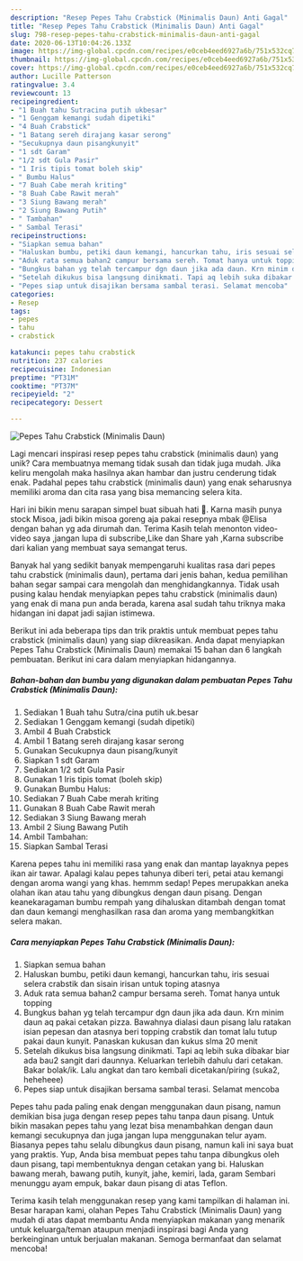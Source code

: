 ```yaml
---
description: "Resep Pepes Tahu Crabstick (Minimalis Daun) Anti Gagal"
title: "Resep Pepes Tahu Crabstick (Minimalis Daun) Anti Gagal"
slug: 798-resep-pepes-tahu-crabstick-minimalis-daun-anti-gagal
date: 2020-06-13T10:04:26.133Z
image: https://img-global.cpcdn.com/recipes/e0ceb4eed6927a6b/751x532cq70/pepes-tahu-crabstick-minimalis-daun-foto-resep-utama.jpg
thumbnail: https://img-global.cpcdn.com/recipes/e0ceb4eed6927a6b/751x532cq70/pepes-tahu-crabstick-minimalis-daun-foto-resep-utama.jpg
cover: https://img-global.cpcdn.com/recipes/e0ceb4eed6927a6b/751x532cq70/pepes-tahu-crabstick-minimalis-daun-foto-resep-utama.jpg
author: Lucille Patterson
ratingvalue: 3.4
reviewcount: 13
recipeingredient:
- "1 Buah tahu Sutracina putih ukbesar"
- "1 Genggam kemangi sudah dipetiki"
- "4 Buah Crabstick"
- "1 Batang sereh dirajang kasar serong"
- "Secukupnya daun pisangkunyit"
- "1 sdt Garam"
- "1/2 sdt Gula Pasir"
- "1 Iris tipis tomat boleh skip"
- " Bumbu Halus"
- "7 Buah Cabe merah kriting"
- "8 Buah Cabe Rawit merah"
- "3 Siung Bawang merah"
- "2 Siung Bawang Putih"
- " Tambahan"
- " Sambal Terasi"
recipeinstructions:
- "Siapkan semua bahan"
- "Haluskan bumbu, petiki daun kemangi, hancurkan tahu, iris sesuai selera crabstik dan sisain irisan untuk toping atasnya"
- "Aduk rata semua bahan2 campur bersama sereh. Tomat hanya untuk topping"
- "Bungkus bahan yg telah tercampur dgn daun jika ada daun. Krn minim daun aq pakai cetakan pizza. Bawahnya dialasi daun pisang lalu ratakan isian pepesan dan atasnya beri topping crabstik dan tomat lalu tutup pakai daun kunyit. Panaskan kukusan dan kukus slma 20 menit"
- "Setelah dikukus bisa langsung dinikmati. Tapi aq lebih suka dibakar biar ada bau2 sangit dari daunnya. Keluarkan terlebih dahulu dari cetakan. Bakar bolak/ik. Lalu angkat dan taro kembali dicetakan/piring (suka2, heheheee)"
- "Pepes siap untuk disajikan bersama sambal terasi. Selamat mencoba"
categories:
- Resep
tags:
- pepes
- tahu
- crabstick

katakunci: pepes tahu crabstick 
nutrition: 237 calories
recipecuisine: Indonesian
preptime: "PT31M"
cooktime: "PT37M"
recipeyield: "2"
recipecategory: Dessert

---
```



![Pepes Tahu Crabstick (Minimalis Daun)](https://img-global.cpcdn.com/recipes/e0ceb4eed6927a6b/751x532cq70/pepes-tahu-crabstick-minimalis-daun-foto-resep-utama.jpg)

Lagi mencari inspirasi resep pepes tahu crabstick (minimalis daun) yang unik? Cara membuatnya memang tidak susah dan tidak juga mudah. Jika keliru mengolah maka hasilnya akan hambar dan justru cenderung tidak enak. Padahal pepes tahu crabstick (minimalis daun) yang enak seharusnya memiliki aroma dan cita rasa yang bisa memancing selera kita.

Hari ini bikin menu sarapan simpel buat sibuah hati 🥰. Karna masih punya stock Misoa, jadi bikin misoa goreng aja pakai resepnya mbak @Elisa dengan bahan yg ada dirumah dan. Terima Kasih telah menonton video-video saya ,jangan lupa di subscribe,Like dan Share yah ,Karna subscribe dari kalian yang membuat saya semangat terus.

Banyak hal yang sedikit banyak mempengaruhi kualitas rasa dari pepes tahu crabstick (minimalis daun), pertama dari jenis bahan, kedua pemilihan bahan segar sampai cara mengolah dan menghidangkannya. Tidak usah pusing kalau hendak menyiapkan pepes tahu crabstick (minimalis daun) yang enak di mana pun anda berada, karena asal sudah tahu triknya maka hidangan ini dapat jadi sajian istimewa.


Berikut ini ada beberapa tips dan trik praktis untuk membuat pepes tahu crabstick (minimalis daun) yang siap dikreasikan. Anda dapat menyiapkan Pepes Tahu Crabstick (Minimalis Daun) memakai 15 bahan dan 6 langkah pembuatan. Berikut ini cara dalam menyiapkan hidangannya.

<!--inarticleads1-->

##### Bahan-bahan dan bumbu yang digunakan dalam pembuatan Pepes Tahu Crabstick (Minimalis Daun):

1. Sediakan 1 Buah tahu Sutra/cina putih uk.besar
1. Sediakan 1 Genggam kemangi (sudah dipetiki)
1. Ambil 4 Buah Crabstick
1. Ambil 1 Batang sereh dirajang kasar serong
1. Gunakan Secukupnya daun pisang/kunyit
1. Siapkan 1 sdt Garam
1. Sediakan 1/2 sdt Gula Pasir
1. Gunakan 1 Iris tipis tomat (boleh skip)
1. Gunakan  Bumbu Halus:
1. Sediakan 7 Buah Cabe merah kriting
1. Gunakan 8 Buah Cabe Rawit merah
1. Sediakan 3 Siung Bawang merah
1. Ambil 2 Siung Bawang Putih
1. Ambil  Tambahan:
1. Siapkan  Sambal Terasi


Karena pepes tahu ini memiliki rasa yang enak dan mantap layaknya pepes ikan air tawar. Apalagi kalau pepes tahunya diberi teri, petai atau kemangi dengan aroma wangi yang khas. hemmm sedap! Pepes merupakkan aneka olahan ikan atau tahu yang dibungkus dengan daun pisang. Dengan keanekaragaman bumbu rempah yang dihaluskan ditambah dengan tomat dan daun kemangi menghasilkan rasa dan aroma yang membangkitkan selera makan. 

<!--inarticleads2-->

##### Cara menyiapkan Pepes Tahu Crabstick (Minimalis Daun):

1. Siapkan semua bahan
1. Haluskan bumbu, petiki daun kemangi, hancurkan tahu, iris sesuai selera crabstik dan sisain irisan untuk toping atasnya
1. Aduk rata semua bahan2 campur bersama sereh. Tomat hanya untuk topping
1. Bungkus bahan yg telah tercampur dgn daun jika ada daun. Krn minim daun aq pakai cetakan pizza. Bawahnya dialasi daun pisang lalu ratakan isian pepesan dan atasnya beri topping crabstik dan tomat lalu tutup pakai daun kunyit. Panaskan kukusan dan kukus slma 20 menit
1. Setelah dikukus bisa langsung dinikmati. Tapi aq lebih suka dibakar biar ada bau2 sangit dari daunnya. Keluarkan terlebih dahulu dari cetakan. Bakar bolak/ik. Lalu angkat dan taro kembali dicetakan/piring (suka2, heheheee)
1. Pepes siap untuk disajikan bersama sambal terasi. Selamat mencoba


Pepes tahu pada paling enak dengan menggunakan daun pisang, namun demikian bisa juga dengan resep pepes tahu tanpa daun pisang. Untuk bikin masakan pepes tahu yang lezat bisa menambahkan dengan daun kemangi secukupnya dan juga jangan lupa menggunakan telur ayam. Biasanya pepes tahu selalu dibungkus daun pisang, namun kali ini saya buat yang praktis. Yup, Anda bisa membuat pepes tahu tanpa dibungkus oleh daun pisang, tapi membentuknya dengan cetakan yang bi. Haluskan bawang merah, bawang putih, kunyit, jahe, kemiri, lada, garam Sembari menunggu ayam empuk, bakar daun pisang di atas Teflon. 

Terima kasih telah menggunakan resep yang kami tampilkan di halaman ini. Besar harapan kami, olahan Pepes Tahu Crabstick (Minimalis Daun) yang mudah di atas dapat membantu Anda menyiapkan makanan yang menarik untuk keluarga/teman ataupun menjadi inspirasi bagi Anda yang berkeinginan untuk berjualan makanan. Semoga bermanfaat dan selamat mencoba!
